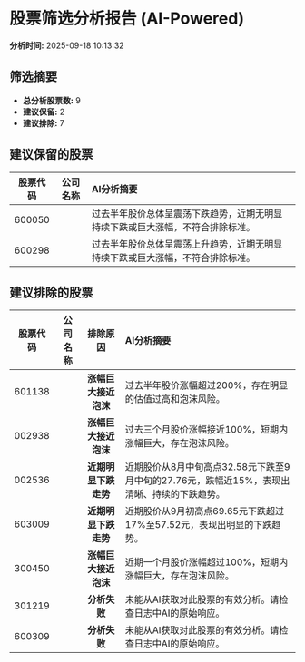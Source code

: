 # 股票筛选分析报告 (AI-Powered)

**分析时间:** 2025-09-18 10:13:32

## 筛选摘要

- **总分析股票数:** 9
- **建议保留:** 2
- **建议排除:** 7

## 建议保留的股票

| 股票代码 | 公司名称 | AI分析摘要 |
|:---:|:---:|:---|
| 600050 |  | 过去半年股价总体呈震荡下跌趋势，近期无明显持续下跌或巨大涨幅，不符合排除标准。 |
| 600298 |  | 过去半年股价总体呈震荡上升趋势，近期无明显持续下跌或巨大涨幅，不符合排除标准。 |

## 建议排除的股票

| 股票代码 | 公司名称 | 排除原因 | AI分析摘要 |
|:---:|:---:|:---:|:---|
| 601138 |  | **涨幅巨大接近泡沫** | 过去半年股价涨幅超过200%，存在明显的估值过高和泡沫风险。 |
| 002938 |  | **涨幅巨大接近泡沫** | 过去三个月股价涨幅接近100%，短期内涨幅巨大，存在泡沫风险。 |
| 002536 |  | **近期明显下跌走势** | 近期股价从8月中旬高点32.58元下跌至9月中旬的27.76元，跌幅近15%，表现出清晰、持续的下跌趋势。 |
| 603009 |  | **近期明显下跌走势** | 近期股价从9月初高点69.65元下跌超过17%至57.52元，表现出明显的下跌趋势。 |
| 300450 |  | **涨幅巨大接近泡沫** | 近期一个月股价涨幅超过100%，短期内涨幅巨大，存在泡沫风险。 |
| 301219 |  | **分析失败** | 未能从AI获取对此股票的有效分析。请检查日志中AI的原始响应。 |
| 600309 |  | **分析失败** | 未能从AI获取对此股票的有效分析。请检查日志中AI的原始响应。 |
